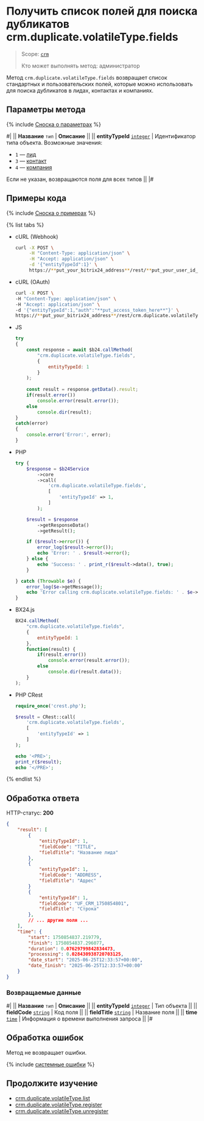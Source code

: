 # Получить список полей для поиска дубликатов crm.duplicate.volatileType.fields

> Scope: [`crm`](../../../scopes/permissions.md)
>
> Кто может выполнять метод: администратор

Метод `crm.duplicate.volatileType.fields` возвращает список стандартных и пользовательcких полей, которые можно использовать для поиска дубликатов в лидах, контактах и компаниях.

## Параметры метода

{% include [Сноска о параметрах](../../../../_includes/required.md) %}

#|
|| **Название**
`тип` | **Описание** ||
|| **entityTypeId**
[`integer`](../../../data-types.md) | Идентификатор типа объекта. Возможные значения:
- `1` — [лид](../../leads/index.md)
- `3` — [контакт](../../contacts/index.md)
- `4` — [компания](../../companies/index.md)

Если не указан, возвращаются поля для всех типов ||
|#

## Примеры кода

{% include [Сноска о примерах](../../../../_includes/examples.md) %}

{% list tabs %}

- cURL (Webhook)

    ```bash
    curl -X POST \
         -H "Content-Type: application/json" \
         -H "Accept: application/json" \
         -d '{"entityTypeId":1}' \
         https://**put_your_bitrix24_address**/rest/**put_your_user_id_here**/**put_your_webbhook_here**/crm.duplicate.volatileType.fields
    ```

- cURL (OAuth)

    ```bash
    curl -X POST \
    -H "Content-Type: application/json" \
    -H "Accept: application/json" \
    -d '{"entityTypeId":1,"auth":"**put_access_token_here**"}' \
    https://**put_your_bitrix24_address**/rest/crm.duplicate.volatileType.fields
    ```

- JS


    ```js
    try
    {
    	const response = await $b24.callMethod(
    		"crm.duplicate.volatileType.fields",
    		{
    			entityTypeId: 1
    		}
    	);
    	
    	const result = response.getData().result;
    	if(result.error())
    		console.error(result.error());
    	else
    		console.dir(result);
    }
    catch(error)
    {
    	console.error('Error:', error);
    }
    ```

- PHP


    ```php
    try {
        $response = $b24Service
            ->core
            ->call(
                'crm.duplicate.volatileType.fields',
                [
                    'entityTypeId' => 1,
                ]
            );
    
        $result = $response
            ->getResponseData()
            ->getResult();
    
        if ($result->error()) {
            error_log($result->error());
            echo 'Error: ' . $result->error();
        } else {
            echo 'Success: ' . print_r($result->data(), true);
        }
    
    } catch (Throwable $e) {
        error_log($e->getMessage());
        echo 'Error calling crm.duplicate.volatileType.fields: ' . $e->getMessage();
    }
    ```

- BX24.js

    ```js
    BX24.callMethod(
        "crm.duplicate.volatileType.fields",
        {
            entityTypeId: 1
        },
        function(result) {
            if(result.error())
                console.error(result.error());
            else
                console.dir(result.data());
        }
    );
    ```

- PHP CRest

    ```php
    require_once('crest.php');

    $result = CRest::call(
        'crm.duplicate.volatileType.fields',
        [
            'entityTypeId' => 1
        ]
    );

    echo '<PRE>';
    print_r($result);
    echo '</PRE>';
    ```

{% endlist %}

## Обработка ответа

HTTP-статус: **200**

```json
{
    "result": [
        {
            "entityTypeId": 1,
            "fieldCode": "TITLE",
            "fieldTitle": "Название лида"
        },
        {
            "entityTypeId": 1,
            "fieldCode": "ADDRESS",
            "fieldTitle": "Адрес"
        }
        {
            "entityTypeId": 1,
            "fieldCode": "UF_CRM_1750854801",
            "fieldTitle": "Строка"
        },
        // ... другие поля ...
    ],
    "time": {
        "start": 1750854837.219779,
        "finish": 1750854837.296077,
        "duration": 0.07629799842834473,
        "processing": 0.028430938720703125,
        "date_start": "2025-06-25T12:33:57+00:00",
        "date_finish": "2025-06-25T12:33:57+00:00" 
    }
}
```

### Возвращаемые данные

#|
|| **Название**
`тип` | **Описание** ||
|| **entityTypeId**
[`integer`](../../../data-types.md) | Тип объекта ||
|| **fieldCode**
[`string`](../../../data-types.md) | Код поля ||
|| **fieldTitle**
[`string`](../../../data-types.md) | Название поля ||
|| **time**
[`time`](../../../data-types.md#time) | Информация о времени выполнения запроса ||
|#

## Обработка ошибок

Метод не возвращает ошибки.

{% include [системные ошибки](./../../../../_includes/system-errors.md) %}

## Продолжите изучение

- [crm.duplicate.volatileType.list](./crm-duplicate-volatile-type-list.md)
- [crm.duplicate.volatileType.register](./crm-duplicate-volatile-type-register.md)
- [crm.duplicate.volatileType.unregister](./crm-duplicate-volatile-type-unregister.md) 
